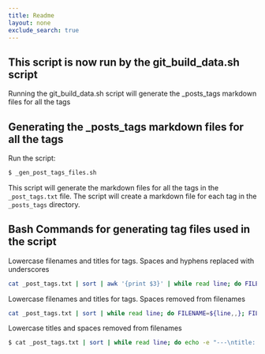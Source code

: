 ```yaml
---
title: Readme
layout: none
exclude_search: true
---
```


## This script is now run by the git_build_data.sh script

Running the git_build_data.sh script will generate the _posts_tags markdown files for all the tags

## Generating the _posts_tags markdown files for all the tags

Run the script:

```bash
$ _gen_post_tags_files.sh 
```

This script will generate the markdown files for all the tags in the `_post_tags.txt` file. The script will create a markdown file for each tag in the `_posts_tags` directory.


## Bash Commands for generating tag files used in the script

Lowercase filenames and titles for tags. Spaces and hyphens replaced with underscores

```bash
cat _post_tags.txt | sort | awk '{print $3}' | while read line; do FILENAME=${line,,}; FILENAME=${FILENAME// /_}; FILENAME=${FILENAME//-/_}; echo -e "---\ntitle: ${line,,}\nlayout: tags\n---\n" > "${FILENAME}.md" ; done;
```

Lowercase filenames and titles for tags. Spaces removed from filenames

```bash
cat _post_tags.txt | sort | while read line; do FILENAME=${line,,}; FILENAME=${FILENAME// /_}; echo -e "---\ntitle: ${line,,}\nlayout: tags\n---\n" > "${FILENAME}.md" ; done;
```

Lowercase titles and spaces removed from filenames

```bash
$ cat _post_tags.txt | sort | while read line; do echo -e "---\ntitle: ${line,,}\nlayout: tags\n---\n" > "${line// /_}.md" ; done;
```
